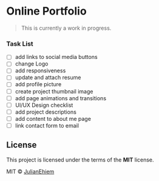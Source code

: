 # Online Portfolio

> This is currently a work in progress.

### Task List

- [ ] add links to social media buttons
- [ ] change Logo
- [ ] add responsiveness
- [ ] update and attach resume
- [ ] add profile picture
- [ ] create project thumbnail image
- [ ] add page animations and transitions
- [ ] UI/UX Design checklist
- [ ] add project descriptions
- [ ] add content to about me page
- [ ] link contact form to email

## License

This project is licensed under the terms of the **MIT** license.

MIT © [JulianEhiem](https://github.com/JulianEhiem)
